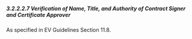 ##### 3.2.2.2.7 Verification of Name, Title, and Authority of Contract Signer and Certificate Approver 

As specified in EV Guidelines Section 11.8.

